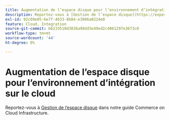 ```yaml
---
title: Augmentation de l’espace disque pour l’environnement d’intégration sur le cloud
description: Reportez-vous à [Gestion de l’espace disque](https://experienceleague.adobe.com/en/docs/commerce-cloud-service/user-guide/develop/storage/manage-disk-space) dans notre guide Commerce on Cloud Infrastructure.
exl-id: 92c09e05-6e7f-4633-8b84-e3806a0224e0
feature: Cloud, Integration
source-git-commit: b6233510d3836a98dd3e49ed2c4061297e36f3c0
workflow-type: tm+mt
source-wordcount: '44'
ht-degree: 0%

---
```


# Augmentation de l’espace disque pour l’environnement d’intégration sur le cloud

Reportez-vous à [Gestion de l’espace disque](https://experienceleague.adobe.com/en/docs/commerce-cloud-service/user-guide/develop/storage/manage-disk-space) dans notre guide Commerce on Cloud Infrastructure.
